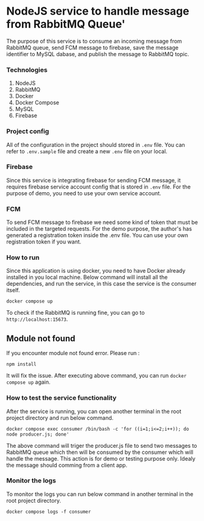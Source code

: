 # NodeJS service to handle message from RabbitMQ Queue'

The purpose of this service is to consume an incoming message from RabbitMQ queue, send FCM message to firebase, save the message identifier to MySQL dabase, and publish the message to RabbitMQ topic.

### Technologies

1. NodeJS
2. RabbitMQ
3. Docker
4. Docker Compose
5. MySQL
6. Firebase

### Project config

All of the configuration in the project should stored in `.env` file. You can refer to `.env.sample` file and create a new `.env` file on your local.

### Firebase

Since this service is integrating firebase for sending FCM message, it requires firebase service account config that is stored in `.env` file. For the purpose of demo, you need to use your own service account.

### FCM

To send FCM message to firebase we need some kind of token that must be included in the targeted requests. For the demo purpose, the author's has generated a registration token inside the .env file. You can use your own registration token if you want.

### How to run

Since this application is using docker, you need to have Docker already installed in you local machine. Below command will install all the dependencies, and run the service, in this case the service is the consumer itself.

```
docker compose up
```

To check if the RabbitMQ is running fine, you can go to `http://localhost:15673`.

## Module not found

If you encounter module not found error. Please run :

```
npm install
```

It will fix the issue. After executing above command, you can run `docker compose up` again.

### How to test the service functionality

After the service is running, you can open another terminal in the root project directory and run below command.

```
docker compose exec consumer /bin/bash -c 'for ((i=1;i<=2;i++)); do node producer.js; done'
```

The above command will triger the producer.js file to send two messages to RabbitMQ queue which then will be consumed by the consumer which will handle the message. This action is for demo or testing purpose only. Idealy the message should comming from a client app.

### Monitor the logs

To monitor the logs you can run below command in another terminal in the root project directory.

```
docker compose logs -f consumer
```
